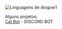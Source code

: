 <img src="https://github-readme-stats.vercel.app/api/top-langs/?username=diogow1&theme=github_dark&langs_count=8&custom_title=Languages&title_color=FFFFFF&text__color=FFFFFF&layout=compact&hide=jupyter%20notebook,portugol&exclude_repo=Portfolio-DS&card_width=320" alt="Linguagens de diogow1" align="left" /><br>



Alguns projetos:
<br><a href="https://discord.com/api/oauth2/authorize?client_id=1184898511335071845&permissions=689342761024&scope=bot">Cat Bot</a> - DISCORD BOT



